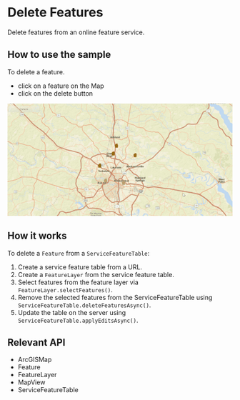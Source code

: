 # Delete Features

Delete features from an online feature service.

## How to use the sample

To delete a feature.
  - click on a feature on the Map
  - click on the delete button

![](DeleteFeatures.gif)

## How it works

To delete a `Feature` from a `ServiceFeatureTable`:


1.  Create a service feature table from a URL.
2.  Create a `FeatureLayer` from the service feature table.
3.  Select features from the feature layer via `FeatureLayer.selectFeatures()`.
4.  Remove the selected features from the ServiceFeatureTable using `ServiceFeatureTable.deleteFeaturesAsync()`.
5.  Update the table on the server using `ServiceFeatureTable.applyEditsAsync()`.


## Relevant API


*   ArcGISMap
*   Feature
*   FeatureLayer
*   MapView
*   ServiceFeatureTable

